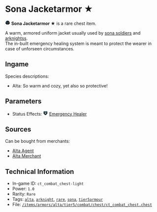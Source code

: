 # Sona Jacketarmor ★

<img src="https://raw.githubusercontent.com/Ceterai/Enternia/main/items/armors/alta/tier5/combat/chest/icon.png" alt="Sona Jacketarmor ★ icon" loading="lazy" height=16px width="auto" /> **Sona Jacketarmor ★** is a rare chest item.

A warm, armored uniform jacket usually used by [sona soldiers](https://ceterai.github.io/MyEnternia/Wiki/SonaSoldier) and [arknightss](https://ceterai.github.io/MyEnternia/Wiki/arknightss).  
The in-built emergency healing system is meant to protect the wearer in case of unforseen circumstances.

## Ingame

Species descriptions:

- Alta: So warm and cozy, yet also so protective!

## Parameters

- Status Effects: <img src="https://raw.githubusercontent.com/Ceterai/Enternia/main/stats/effects/ct_autoeffect/ct_emergency_healer.png" alt="Emergency Healer icon" loading="lazy" height=16px width="auto" /> [Emergency Healer](https://ceterai.github.io/MyEnternia/Wiki/EmergencyHealer)

## Sources

Can be bought from merchants:

- [Alta Agent](https://ceterai.github.io/MyEnternia/Wiki/AltaAgent)
- [Alta Merchant](https://ceterai.github.io/MyEnternia/Wiki/AltaMerchant)

## Technical Information

- In-game ID: `ct_combat_chest-light`
- Power: `1.0`
- Rarity: `Rare`
- Tags: [`alta`](https://ceterai.github.io/MyEnternia/Wiki/Tags/Alta), [`arknight`](https://ceterai.github.io/MyEnternia/Wiki/Tags/Arknight), [`rare`](https://ceterai.github.io/MyEnternia/Wiki/Tags/Rare), [`sona`](https://ceterai.github.io/MyEnternia/Wiki/Tags/Sona), [`tier5armour`](https://ceterai.github.io/MyEnternia/Wiki/Tags/Tier5Armour)
- File: [`/items/armors/alta/tier5/combat/chest/ct_combat_chest.chest`](https://github.com/Ceterai/Enternia/blob/main/items/armors/alta/tier5/combat/chest/ct_combat_chest.chest)
